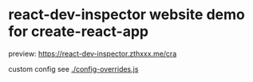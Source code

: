 # react-dev-inspector website demo for create-react-app

preview: https://react-dev-inspector.zthxxx.me/cra

custom config see [./config-overrides.js](https://github.com/zthxxx/react-dev-inspector/tree/master/sites/cra/config-overrides.js#L36-L67)


